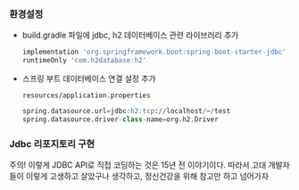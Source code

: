 ### 환경설정

- build.gradle 파일에 jdbc, h2 데이터베이스 관련 라이브러리 추가
    
    ```sql
    implementation 'org.springframework.boot:spring-boot-starter-jdbc'
    runtimeOnly 'com.h2database:h2'
    ```
    
- 스프링 부트 데이터베이스 연결 설정 추가
    
    `resources/application.properties`
    
    ```sql
    spring.datasource.url=jdbc:h2:tcp://localhost/~/test
    spring.datasource.driver-class-name=org.h2.Driver
    ```
    

### Jdbc 리포지토리 구현

주의! 이렇게 JDBC API로 직접 코딩하는 것은 15년 전 이야기이다. 따라서 고대 개발자들이 이렇게 고생하고 살았구나 생각하고, 정신건강을 위해 참고만 하고 넘어가자